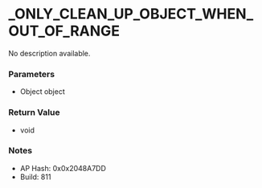 # _ONLY_CLEAN_UP_OBJECT_WHEN_OUT_OF_RANGE

No description available.

### Parameters
* Object object

### Return Value
* void

### Notes
* AP Hash: 0x0x2048A7DD
* Build: 811

